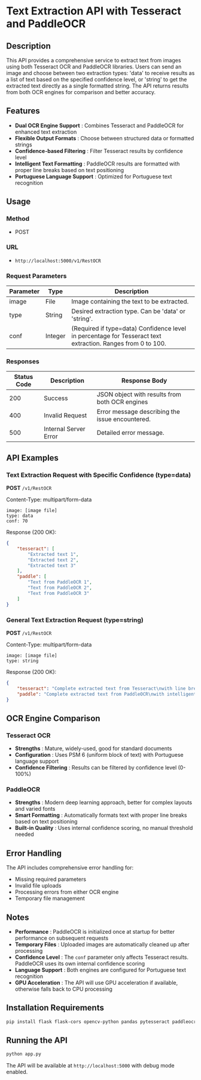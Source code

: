 
# Text Extraction API with Tesseract and PaddleOCR

## Description

This API provides a comprehensive service to extract text from images using both Tesseract OCR and PaddleOCR libraries. Users can send an image and choose between two extraction types: 'data' to receive results as a list of text based on the specified confidence level, or 'string' to get the extracted text directly as a single formatted string. The API returns results from both OCR engines for comparison and better accuracy.

## Features

* **Dual OCR Engine Support** : Combines Tesseract and PaddleOCR for enhanced text extraction
* **Flexible Output Formats** : Choose between structured data or formatted strings
* **Confidence-based Filtering** : Filter Tesseract results by confidence level
* **Intelligent Text Formatting** : PaddleOCR results are formatted with proper line breaks based on text positioning
* **Portuguese Language Support** : Optimized for Portuguese text recognition

## Usage

### Method

* POST

### URL

* `http://localhost:5000/v1/RestOCR`

### Request Parameters

| Parameter | Type    | Description                                                                                                 |
| --------- | ------- | ----------------------------------------------------------------------------------------------------------- |
| image     | File    | Image containing the text to be extracted.                                                                  |
| type      | String  | Desired extraction type. Can be 'data' or 'string'.                                                         |
| conf      | Integer | (Required if type=data) Confidence level in percentage for Tesseract text extraction. Ranges from 0 to 100. |

### Responses

| Status Code | Description           | Response Body                                   |
| ----------- | --------------------- | ----------------------------------------------- |
| 200         | Success               | JSON object with results from both OCR engines  |
| 400         | Invalid Request       | Error message describing the issue encountered. |
| 500         | Internal Server Error | Detailed error message.                         |

## API Examples

### Text Extraction Request with Specific Confidence (type=data)

**POST** `/v1/RestOCR`

Content-Type: multipart/form-data

```plaintext
image: [image file]
type: data
conf: 70
```

Response (200 OK):

```json
{
    "tesseract": [
        "Extracted text 1",
        "Extracted text 2",
        "Extracted text 3"
    ],
    "paddle": [
        "Text from PaddleOCR 1",
        "Text from PaddleOCR 2",
        "Text from PaddleOCR 3"
    ]
}
```

### General Text Extraction Request (type=string)

**POST** `/v1/RestOCR`

Content-Type: multipart/form-data

```plaintext
image: [image file]
type: string
```

Response (200 OK):

```json
{
    "tesseract": "Complete extracted text from Tesseract\nwith line breaks preserved",
    "paddle": "Complete extracted text from PaddleOCR\nwith intelligent formatting\nand proper line breaks"
}
```

## OCR Engine Comparison

### Tesseract OCR

* **Strengths** : Mature, widely-used, good for standard documents
* **Configuration** : Uses PSM 6 (uniform block of text) with Portuguese language support
* **Confidence Filtering** : Results can be filtered by confidence level (0-100%)

### PaddleOCR

* **Strengths** : Modern deep learning approach, better for complex layouts and varied fonts
* **Smart Formatting** : Automatically formats text with proper line breaks based on text positioning
* **Built-in Quality** : Uses internal confidence scoring, no manual threshold needed

## Error Handling

The API includes comprehensive error handling for:

* Missing required parameters
* Invalid file uploads
* Processing errors from either OCR engine
* Temporary file management

## Notes

* **Performance** : PaddleOCR is initialized once at startup for better performance on subsequent requests
* **Temporary Files** : Uploaded images are automatically cleaned up after processing
* **Confidence Level** : The `conf` parameter only affects Tesseract results. PaddleOCR uses its own internal confidence scoring
* **Language Support** : Both engines are configured for Portuguese text recognition
* **GPU Acceleration** : The API will use GPU acceleration if available, otherwise falls back to CPU processing

## Installation Requirements

```bash
pip install flask flask-cors opencv-python pandas pytesseract paddleocr
```

## Running the API

```bash
python app.py
```

The API will be available at `http://localhost:5000` with debug mode enabled.
